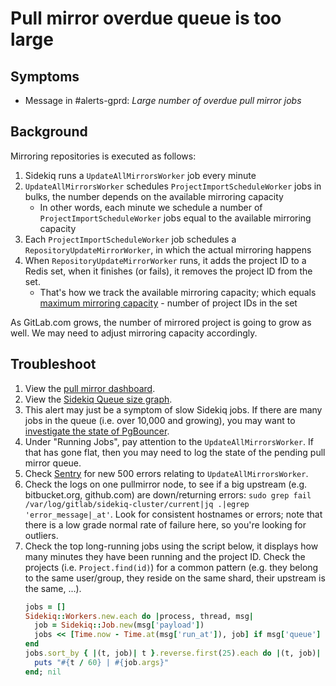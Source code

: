 # Pull mirror overdue queue is too large

## Symptoms

* Message in #alerts-gprd: _Large number of overdue pull mirror jobs_

## Background

Mirroring repositories is executed as follows:

1. Sidekiq runs a `UpdateAllMirrorsWorker` job every minute
1. `UpdateAllMirrorsWorker` schedules `ProjectImportScheduleWorker` jobs in bulks, the number depends on the available mirroring capacity
    * In other words, each minute we schedule a number of `ProjectImportScheduleWorker` jobs equal to the available mirroring capacity
1. Each `ProjectImportScheduleWorker` job schedules a `RepositoryUpdateMirrorWorker`, in which the actual mirroring happens
1. When `RepositoryUpdateMirrorWorker` runs, it adds the project ID to a Redis set, when it finishes (or fails), it removes the project ID from the set.
    * That's how we track the available mirroring capacity; which equals [maximum mirroring capacity][maximum-mirroring-capacity] - number of project IDs in the set

As GitLab.com grows, the number of mirrored project is going to grow as well. We may need to adjust mirroring capacity accordingly.

## Troubleshoot

1. View the [pull mirror dashboard](https://dashboards.gitlab.net/d/_MKRXrSmk/pull-mirrors).
1. View the [Sidekiq Queue size graph][sidekiq-queue-sizes].
1. This alert may just be a symptom of slow Sidekiq jobs. If there are many jobs in the queue (i.e. over 10,000 and growing),
   you may want to [investigate the state of PgBouncer](../pgbouncer/pgbouncer.md).
1. Under "Running Jobs", pay attention to the `UpdateAllMirrorsWorker`. If that has gone flat, then
you may need to log the state of the pending pull mirror queue.
1. Check [Sentry](https://sentry.gitlab.net/gitlab/gitlabcom/) for new 500 errors relating to `UpdateAllMirrorsWorker`.
1. Check the logs on one pullmirror node, to see if a big upstream (e.g. bitbucket.org, github.com) are down/returning errors:
   `sudo grep fail /var/log/gitlab/sidekiq-cluster/current|jq .|egrep 'error_message|_at'`.
   Look for consistent hostnames or errors; note that there is a low grade normal rate of failure here, so you're looking for outliers.
1. Check the top long-running jobs using the script below, it displays how many minutes they have been running and the project ID.
   Check the projects (i.e. `Project.find(id)`) for a common pattern (e.g. they belong to the same user/group, they reside on the same shard, their upstream is the same, ...).
   ```ruby
   jobs = []
   Sidekiq::Workers.new.each do |process, thread, msg|
     job = Sidekiq::Job.new(msg['payload'])
     jobs << [Time.now - Time.at(msg['run_at']), job] if msg['queue'] == 'repository_update_mirror'
   end
   jobs.sort_by { |(t, job)| t }.reverse.first(25).each do |(t, job)|
     puts "#{t / 60} | #{job.args}"
   end; nil
   ```

[maximum-mirroring-capacity]: https://gitlab.com/admin/application_settings/repository#js-mirror-settings
[sidekiq-queue-sizes]: https://dashboards.gitlab.net/d/9GOIu9Siz/sidekiq-stats?orgId=1&panelId=3&fullscreen
